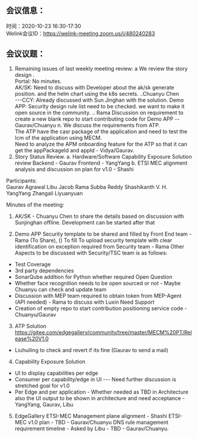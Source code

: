 会议信息：
------------

时间：2020-10-23 16:30-17:30  
Welink会议ID：https://welink-meeting.zoom.us/j/480240283


会议议题：
------------
 1. Remaining issues of last weekly meeting review:
    a We review the story design .  
      Portal:  No minutes.  
      AK/SK:  Need to discuss with Developer about the ak/sk generate position. and the helm chart using the k8s secrets. ..Chuanyu Chen   
      ---CCY: Already discussed with Sun Jinghan with the solution. 
      Demo APP: Security design rule list need to be checked. we want to make it open source in the community.  .. Rama
      Discussion on requirement to create a new blank repo to start contributing code for Demo APP -- Gaurav/Chuanyu
   n. We discuss the requirements from ATP.  
      The ATP have the casr package of the application and need to test the lcm of the application using MECM.  
      Need to analyze the APM onboarding feature for the ATP so that it can get the appPackageId and appId - Vidya/Gaurav.
  2. Story Status Review.
     a. Hardware/Software Capability Exposure Solution review
       Backend - Gaurav
       Frontend - YangYang
     b. ETSI MEC alignment analysis and discussion on plan for v1.0 - Shashi

Participants:    
Gaurav Agrawal
Libu Jacob
Rama Subba Reddy
Shashikanth V. H.
YangYang
Zhangali
Liyuanyuan

 
Minutes of the meeting:  

1. AK/SK - Chuanyu Chen to share the details based on discussion with Sunjinghan offline. Development can be started after that

2. Demo APP
Security template to be shared and filled by Front End team - Rama (To Share), () To fill
To upload security template with clear identification on exception required from Security team - Rama
Other Aspects to be discussed with Security/TSC team is as follows:
- Test Coverage
- 3rd party dependencies
- SonarQube addition for Python whether required
  Open Question
- Whether face recognition needs to be open sourced or not - Maybe Chuanyu can check and update team
- Discussion with MEP team required to obtain token from MEP-Agent (API needed) - Rama to discuss with Luxin
  Need Support
- Creation of empty repo to start contribution positioning service code - Chuanyu/Gaurav

3. ATP Solution
https://gitee.com/edgegallery/community/tree/master/MECM%20PT/Release%20V1.0
- Liuhuiling to check and revert if its fine (Gaurav to send a mail)

4. Capability Exposure Solution
- UI to display capabilities per edge
- Consumer per capability/edge in UI --- Need further discussion is stretched goal for v1.0
- Per Edge and per application - Whether needed as TBD in Architecture also the UI output to be shown in architecture and need acceptance - YangYang, Gaurav, Libu

5. EdgeGallery ETSI-MEC Management plane alignment - Shashi
ETSI-MEC v1.0 plan - TBD - Gaurav/Chuanyu
DNS rule management requirement timeline - Asked by Libu - TBD - Gaurav/Chuanyu.


